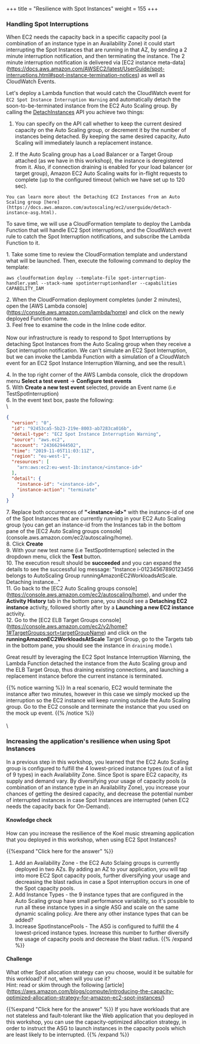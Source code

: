 +++
title = "Resilience with Spot Instances"
weight = 155
+++

### Handling Spot Interruptions
When EC2 needs the capacity back in a specific capacity pool (a combination of an instance type in an Availability Zone) it could start interrupting the Spot Instances that are running in that AZ, by sending a 2 minute interruption notification, and then terminating the instance. The 2 minute interruption notification is delivered via [EC2 instance meta-data] (https://docs.aws.amazon.com/AWSEC2/latest/UserGuide/spot-interruptions.html#spot-instance-termination-notices) as well as CloudWatch Events. 

Let's deploy a Lambda function that would catch the CloudWatch event for `EC2 Spot Instance Interruption Warning` and automatically detach the soon-to-be-terminated instance from the EC2 Auto Scaling group. 
By calling the [DetachInstances](https://docs.aws.amazon.com/autoscaling/ec2/APIReference/API_DetachInstances.html) API you achieve two things:

  1. You can specify on the API call whether to keep the current desired capacity on the Auto Scaling group, or decrement it by the number of instances being detached. By keeping the same desired capacity, Auto Scaling will immediately launch a replacement instance.

  1. If the Auto Scaling group has a Load Balancer or a Target Group attached (as we have in this workshop), the instance is deregistered from it. Also, if connection draining is enabled for your load balancer (or target group), Amazon EC2 Auto Scaling waits for in-flight requests to complete (up to the configured timeout (which we have set up to 120 sec).

    You can learn more about the Detaching EC2 Instances from an Auto Scaling group [here](https://docs.aws.amazon.com/autoscaling/ec2/userguide/detach-instance-asg.html).


To save time, we will use a CloudFormation template to deploy the Lambda Function that will handle EC2 Spot interruptions, and the CloudWatch event rule to catch the Spot Interruption notifications, and subscribe the Lambda Function to it. 

1\. Take some time to review the CloudFormation template and understand what will be launched. Then, execute the following command to deploy the template: 

```
aws cloudformation deploy --template-file spot-interruption-handler.yaml --stack-name spotinterruptionhandler --capabilities CAPABILITY_IAM
```

2\. When the CloudFormation deployment completes (under 2 minutes), open the [AWS Lambda console] (https://console.aws.amazon.com/lambda/home) and click on the newly deployed Function name.\
3\. Feel free to examine the code in the Inline code editor.\
\
Now our infrastructure is ready to respond to Spot Interruptions by detaching Spot Instances from the Auto Scaling group when they receive a Spot interruption notification. We can't simulate an EC2 Spot Interruption, but we can invoke the Lambda Function with a simulation of a CloudWatch event for an EC2 Spot Instance Interruption Warning, and see the result.\

4\. In the top right corner of the AWS Lambda console, click the dropdown menu **Select a test event** -> **Configure test events**\
5\. With **Create a new test event** selected, provide an Event name (i.e TestSpotInterruption)\
6\. In the event text box, paste the following:\
\
```json
{
  "version": "0",
  "id": "92453ca5-5b23-219e-8003-ab7283ca016b",
  "detail-type": "EC2 Spot Instance Interruption Warning",
  "source": "aws.ec2",
  "account": "243662944502",
  "time": "2019-11-05T11:03:11Z",
  "region": "eu-west-1",
  "resources": [
    "arn:aws:ec2:eu-west-1b:instance/<instance-id>"
  ],
  "detail": {
    "instance-id": "<instance-id>",
    "instance-action": "terminate"
  }
}
```
7\. Replace both occurrences of **"\<instance-id>"** with the instance-id of one of the Spot Instances that are currently running in your EC2 Auto Scaling group (you can get an instance-id from the Instances tab in the bottom pane of the [EC2 Auto Scaling groups console] (console.aws.amazon.com/ec2/autoscaling/home).\
8\. Click **Create**\
9\. With your new test name (i.e TestSpotInterruption) selected in the dropdown menu, click the **Test** button.\
10\. The execution result should be **succeeded** and you can expand the details to see the successful log message: "Instance i-01234567890123456 belongs to AutoScaling Group runningAmazonEC2WorkloadsAtScale. Detaching instance..."\
11\. Go back to the [EC2 Auto Scaling groups console] (https://console.aws.amazon.com/ec2/autoscaling/home), and under the **Activity History** tab in the bottom pane, you should see a **Detaching EC2 instance** activity, followed shortly after by a **Launching a new EC2 instance** activity.\
12\. Go to the [EC2 ELB Target Groups console] (https://console.aws.amazon.com/ec2/v2/home?1#TargetGroups:sort=targetGroupName) and click on the **runningAmazonEC2WorkloadsAtScale** Target Group, go to the Targets tab in the bottom pane, you should see the instance in `draining` mode.\

Great result! by leveraging the EC2 Spot Instance Interruption Warning, the Lambda Function detached the instance from the Auto Scaling group and the ELB Target Group, thus draining existing connections, and launching a replacement instance before the current instance is terminated.

{{% notice warning %}} 
In a real scenario, EC2 would terminate the instance after two minutes, however in this case we simply mocked up the interruption so the EC2 instance will keep running outside the Auto Scaling group. Go to the EC2 console and terminate the instance that you used on the mock up event.
{{% /notice %}}
\
\
\

### Increasing the application's resilience when using Spot Instances

In a previous step in this workshop, you learned that the EC2 Auto Scaling group is configured to fulfill the 4 lowest-priced instance types (out of a list of 9 types) in each Availability Zone. Since Spot is spare EC2 capacity, its supply and demand vary. By diversifying your usage of capacity pools (a combination of an instance type in an Availability Zone), you increase your chances of getting the desired capacity, and decrease the potential number of interrupted instances in case Spot Instances are interrupted (when EC2 needs the capacity back for On-Demand).

#### Knowledge check
How can you increase the resilience of the Koel music streaming application that you deployed in this workshop, when using EC2 Spot Instances?

{{%expand "Click here for the answer" %}}
1. Add an Availability Zone - the EC2 Auto Sclaing groups is currently deployed in two AZs. By adding an AZ to your application, you will tap into more EC2 Spot capacity pools, further diversifying your usage and decreasing the blast radius in case a Spot interruption occurs in one of the Spot capacity pools.
2. Add Instance Types - the 9 instance types that are configured in the Auto Scaling group have small performance variability, so it's possible to run all these instance types in a single ASG and scale on the same dynamic scaling policy. Are there any other instance types that can be added?
3. Increase SpotInstancePools - The ASG is configured to fulfill the 4 lowest-priced instance types. Increase this number to further diversify the usage of capacity pools and decrease the blast radius.
{{% /expand %}}

#### Challenge 
What other Spot allocation strategy can you choose, would it be suitable for this workload? if not, when will you use it?\
Hint: read or skim through the following [article] (https://aws.amazon.com/blogs/compute/introducing-the-capacity-optimized-allocation-strategy-for-amazon-ec2-spot-instances/)

{{%expand "Click here for the answer" %}}
If you have workloads that are not stateless and fault-tolerant like the Web application that you deployed in this workshop, you can use the capacity-optimized allocation strategy, in order to instruct the ASG to launch instances in the capacity pools which are least likely to be interrupted.
{{% /expand %}}
